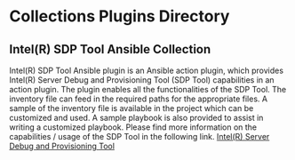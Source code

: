 # Collections Plugins Directory

## Intel(R) SDP Tool Ansible Collection
Intel(R) SDP Tool Ansible plugin is an Ansible action plugin, which provides
Intel(R) Server Debug and Provisioning Tool (SDP Tool) capabilities in an
action plugin. The plugin enables all the functionalities of the SDP Tool.
The inventory file can feed in the required paths for the appropriate files.
A sample of the inventory file is available in the project which can be 
customized and used. A sample playbook is also provided to assist in writing
a customized playbook. Please find more information on the capabilities /
usage of the SDP Tool in the following link.
[Intel(R) Server Debug and Provisioning Tool](https://downloadcenter.intel.com/download/30410/Intel-Server-Debug-and-Provisioning-Tool-Intel-SDP-Tool-)
